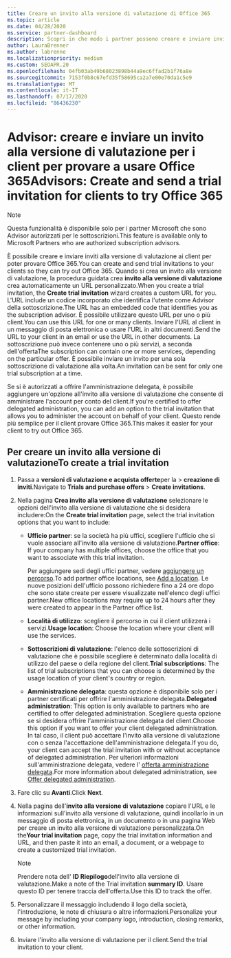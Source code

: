 ```yaml
---
title: Creare un invito alla versione di valutazione di Office 365
ms.topic: article
ms.date: 04/28/2020
ms.service: partner-dashboard
description: Scopri in che modo i partner possono creare e inviare inviti alla versione di valutazione per i loro clienti per provare a usare Office 365. I partner sono in gran parte un Advisor autorizzato per le sottoscrizioni.
author: LauraBrenner
ms.author: labrenne
ms.localizationpriority: medium
ms.custom: SEOAPR.20
ms.openlocfilehash: 04fb03ab49b68023898b44a9ec6ffad2b1f76a8e
ms.sourcegitcommit: 7153f0b8c67efd35f58695ca2a7e00e70da1c5e9
ms.translationtype: MT
ms.contentlocale: it-IT
ms.lasthandoff: 07/17/2020
ms.locfileid: "86436230"
---
```

# <a name="advisors-create-and-send-a-trial-invitation-for-clients-to-try-office-365"></a><span data-ttu-id="d534e-104">Advisor: creare e inviare un invito alla versione di valutazione per i client per provare a usare Office 365</span><span class="sxs-lookup"><span data-stu-id="d534e-104">Advisors: Create and send a trial invitation for clients to try Office 365</span></span>

> [!NOTE]
> <span data-ttu-id="d534e-105">Questa funzionalità è disponibile solo per i partner Microsoft che sono Advisor autorizzati per le sottoscrizioni.</span><span class="sxs-lookup"><span data-stu-id="d534e-105">This feature is available only to Microsoft Partners who are authorized subscription advisors.</span></span>

<span data-ttu-id="d534e-106">È possibile creare e inviare inviti alla versione di valutazione ai client per poter provare Office 365.</span><span class="sxs-lookup"><span data-stu-id="d534e-106">You can create and send trial invitations to your clients so they can try out Office 365.</span></span> <span data-ttu-id="d534e-107">Quando si crea un invito alla versione di valutazione, la procedura guidata crea **invito alla versione di valutazione** crea automaticamente un URL personalizzato.</span><span class="sxs-lookup"><span data-stu-id="d534e-107">When you create a trial invitation, the **Create trial invitation** wizard creates a custom URL for you.</span></span> <span data-ttu-id="d534e-108">L'URL include un codice incorporato che identifica l'utente come Advisor della sottoscrizione.</span><span class="sxs-lookup"><span data-stu-id="d534e-108">The URL has an embedded code that identifies you as the subscription advisor.</span></span> <span data-ttu-id="d534e-109">È possibile utilizzare questo URL per uno o più client.</span><span class="sxs-lookup"><span data-stu-id="d534e-109">You can use this URL for one or many clients.</span></span> <span data-ttu-id="d534e-110">Inviare l'URL al client in un messaggio di posta elettronica o usare l'URL in altri documenti.</span><span class="sxs-lookup"><span data-stu-id="d534e-110">Send the URL to your client in an email or use the URL in other documents.</span></span> <span data-ttu-id="d534e-111">La sottoscrizione può invece contenere uno o più servizi, a seconda dell'offerta</span><span class="sxs-lookup"><span data-stu-id="d534e-111">The subscription can contain one or more services, depending on the particular offer.</span></span> <span data-ttu-id="d534e-112">È possibile inviare un invito per una sola sottoscrizione di valutazione alla volta.</span><span class="sxs-lookup"><span data-stu-id="d534e-112">An invitation can be sent for only one trial subscription at a time.</span></span>

<span data-ttu-id="d534e-113">Se si è autorizzati a offrire l'amministrazione delegata, è possibile aggiungere un'opzione all'invito alla versione di valutazione che consente di amministrare l'account per conto del client.</span><span class="sxs-lookup"><span data-stu-id="d534e-113">If you're certified to offer delegated administration, you can add an option to the trial invitation that allows you to administer the account on behalf of your client.</span></span> <span data-ttu-id="d534e-114">Questo rende più semplice per il client provare Office 365.</span><span class="sxs-lookup"><span data-stu-id="d534e-114">This makes it easier for your client to try out Office 365.</span></span>

## <a name="to-create-a-trial-invitation"></a><span data-ttu-id="d534e-115">Per creare un invito alla versione di valutazione</span><span class="sxs-lookup"><span data-stu-id="d534e-115">To create a trial invitation</span></span>

1. <span data-ttu-id="d534e-116">Passa a **versioni di valutazione e acquista offerte**per la  >  **creazione di inviti**.</span><span class="sxs-lookup"><span data-stu-id="d534e-116">Navigate to **Trials and purchase offers** > **Create invitations**.</span></span>

2. <span data-ttu-id="d534e-117">Nella pagina **Crea invito alla versione di valutazione** selezionare le opzioni dell'invito alla versione di valutazione che si desidera includere:</span><span class="sxs-lookup"><span data-stu-id="d534e-117">On the **Create trial invitation** page, select the trial invitation options that you want to include:</span></span>

    - <span data-ttu-id="d534e-118">**Ufficio partner**: se la società ha più uffici, scegliere l'ufficio che si vuole associare all'invito alla versione di valutazione.</span><span class="sxs-lookup"><span data-stu-id="d534e-118">**Partner office**: If your company has multiple offices, choose the office that you want to associate with this trial invitation.</span></span>

        <span data-ttu-id="d534e-119">Per aggiungere sedi degli uffici partner, vedere [aggiungere un percorso](manage-locations.md).</span><span class="sxs-lookup"><span data-stu-id="d534e-119">To add partner office locations, see [Add a location](manage-locations.md).</span></span> <span data-ttu-id="d534e-120">Le nuove posizioni dell'ufficio possono richiedere fino a 24 ore dopo che sono state create per essere visualizzate nell'elenco degli uffici partner.</span><span class="sxs-lookup"><span data-stu-id="d534e-120">New office locations may require up to 24 hours after they were created to appear in the Partner office list.</span></span>

    - <span data-ttu-id="d534e-121">**Località di utilizzo**: scegliere il percorso in cui il client utilizzerà i servizi.</span><span class="sxs-lookup"><span data-stu-id="d534e-121">**Usage location**: Choose the location where your client will use the services.</span></span>
    - <span data-ttu-id="d534e-122">**Sottoscrizioni di valutazione**: l'elenco delle sottoscrizioni di valutazione che è possibile scegliere è determinato dalla località di utilizzo del paese o della regione del client.</span><span class="sxs-lookup"><span data-stu-id="d534e-122">**Trial subscriptions**: The list of trial subscriptions that you can choose is determined by the usage location of your client's country or region.</span></span>
    - <span data-ttu-id="d534e-123">**Amministrazione delegata**: questa opzione è disponibile solo per i partner certificati per offrire l'amministrazione delegata.</span><span class="sxs-lookup"><span data-stu-id="d534e-123">**Delegated administration**: This option is only available to partners who are certified to offer delegated administration.</span></span> <span data-ttu-id="d534e-124">Scegliere questa opzione se si desidera offrire l'amministrazione delegata del client.</span><span class="sxs-lookup"><span data-stu-id="d534e-124">Choose this option if you want to offer your client delegated administration.</span></span> <span data-ttu-id="d534e-125">In tal caso, il client può accettare l'invito alla versione di valutazione con o senza l'accettazione dell'amministrazione delegata.</span><span class="sxs-lookup"><span data-stu-id="d534e-125">If you do, your client can accept the trial invitation with or without acceptance of delegated administration.</span></span> <span data-ttu-id="d534e-126">Per ulteriori informazioni sull'amministrazione delegata, vedere l' [offerta amministrazione delegata](customers-revoke-admin-privileges.md).</span><span class="sxs-lookup"><span data-stu-id="d534e-126">For more information about delegated administration, see [Offer delegated administration](customers-revoke-admin-privileges.md).</span></span>

3. <span data-ttu-id="d534e-127">Fare clic su **Avanti**.</span><span class="sxs-lookup"><span data-stu-id="d534e-127">Click **Next**.</span></span>

4. <span data-ttu-id="d534e-128">Nella pagina dell'**invito alla versione di valutazione** copiare l'URL e le informazioni sull'invito alla versione di valutazione, quindi incollarlo in un messaggio di posta elettronica, in un documento o in una pagina Web per creare un invito alla versione di valutazione personalizzata.</span><span class="sxs-lookup"><span data-stu-id="d534e-128">On the**Your trial invitation** page, copy the trial invitation information and URL, and then paste it into an email, a document, or a webpage to create a customized trial invitation.</span></span>

    > [!NOTE]
    > <span data-ttu-id="d534e-129">Prendere nota dell' **ID Riepilogo**dell'invito alla versione di valutazione.</span><span class="sxs-lookup"><span data-stu-id="d534e-129">Make a note of the Trial invitation **summary ID**.</span></span> <span data-ttu-id="d534e-130">Usare questo ID per tenere traccia dell'offerta.</span><span class="sxs-lookup"><span data-stu-id="d534e-130">Use this ID to track the offer.</span></span>

5. <span data-ttu-id="d534e-131">Personalizzare il messaggio includendo il logo della società, l'introduzione, le note di chiusura o altre informazioni.</span><span class="sxs-lookup"><span data-stu-id="d534e-131">Personalize your message by including your company logo, introduction, closing remarks, or other information.</span></span>

6. <span data-ttu-id="d534e-132">Inviare l'invito alla versione di valutazione per il client.</span><span class="sxs-lookup"><span data-stu-id="d534e-132">Send the trial invitation to your client.</span></span>
